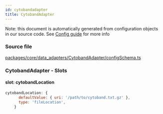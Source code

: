 ```yaml
---
id: cytobandadapter
title: CytobandAdapter
---
```


Note: this document is automatically generated from configuration objects in our
source code. See [Config guide](/docs/config_guide) for more info

### Source file

[packages/core/data_adapters/CytobandAdapter/configSchema.ts](https://github.com/GMOD/jbrowse-components/blob/main/packages/core/data_adapters/CytobandAdapter/configSchema.ts)

### CytobandAdapter - Slots

#### slot: cytobandLocation

```js
cytobandLocation: {
      defaultValue: { uri: '/path/to/cytoband.txt.gz' },
      type: 'fileLocation',
    }
```
